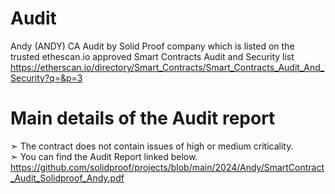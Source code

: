 # Audit
Andy (ANDY) CA Audit by Solid Proof company which is listed on the trusted ethescan.io approved Smart Contracts Audit and Security list
<br>
https://etherscan.io/directory/Smart_Contracts/Smart_Contracts_Audit_And_Security?q=&p=3
<br>

Main details of the Audit report
=========================
➣ The contract does not contain issues of high or medium criticality. <br>
➣ You can find the Audit Report linked below. <br>
https://github.com/solidproof/projects/blob/main/2024/Andy/SmartContract_Audit_Solidproof_Andy.pdf<br>

